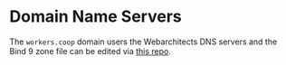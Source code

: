 # Domain Name Servers

The `workers.coop` domain users the Webarchitects DNS servers and the Bind 9 zone file can be edited via [this repo](https://git.coop/dns/worker-coop-dns/zonefiles).
